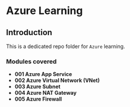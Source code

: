 # Azure Learning

## Introduction

This is a dedicated repo folder for `Azure` learning.

### Modules covered

- **001 Azure App Service**
- **002 Azure Virtual Network (VNet)**
- **003 Azure Subnet**
- **004 Azure NAT Gateway**
- **005 Azure Firewall**

